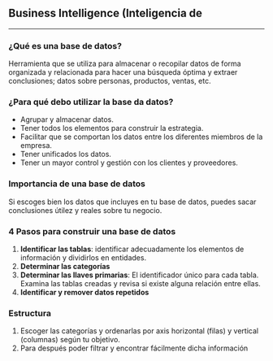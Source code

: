 ## Business Intelligence (Inteligencia de
---

### ¿Qué es una base de datos?

Herramienta que se utiliza para almacenar o recopilar datos de forma organizada y relacionada para hacer una búsqueda óptima y extraer conclusiones; datos sobre personas, productos, ventas, etc.

### ¿Para qué debo utilizar la base da datos?
- Agrupar y almacenar datos.
- Tener todos los elementos para construir la estrategia.
- Facilitar que se comportan los datos entre los diferentes miembros de la empresa.
- Tener unificados los datos.
- Tener un mayor control y gestión con los clientes y proveedores.

### Importancia de una base de datos
Si escoges bien los datos que incluyes en tu base de datos, puedes sacar conclusiones útilez y reales sobre tu negocio.

### 4 Pasos para construir una base de datos
1. **Identificar las tablas**: identificar adecuadamente los elementos de información y dividirlos en entidades.
2. **Determinar las categorías**
3. **Determinar las llaves primarias**: El identificador único para cada tabla. Examina las tablas creadas y revisa si existe alguna relación entre ellas.
4. **Identificar y remover datos repetidos**

### Estructura
1. Escoger las categorías y ordenarlas por axis horizontal (filas) y vertical (columnas) según tu objetivo.
2. Para después poder filtrar y encontrar fácilmente dicha información
